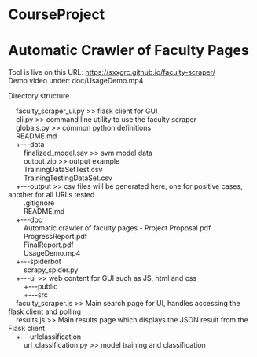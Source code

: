 # CourseProject  
# Automatic Crawler of Faculty Pages  

Tool is live on this URL: https://sxxgrc.github.io/faculty-scraper/  
Demo video under: doc/UsageDemo.mp4  

Directory structure  

&nbsp;&nbsp;&nbsp;&nbsp;faculty_scraper_ui.py >> flask client for GUI  
&nbsp;&nbsp;&nbsp;&nbsp;cli.py >> command line utility to use the faculty scraper  
&nbsp;&nbsp;&nbsp;&nbsp;globals.py >> common python definitions  
&nbsp;&nbsp;&nbsp;&nbsp;README.md  
&nbsp;&nbsp;&nbsp;&nbsp;+---data  
&nbsp;&nbsp;&nbsp;&nbsp;&nbsp;&nbsp;&nbsp;&nbsp;finalized_model.sav >> svm model data  
&nbsp;&nbsp;&nbsp;&nbsp;&nbsp;&nbsp;&nbsp;&nbsp;output.zip >> output example  
&nbsp;&nbsp;&nbsp;&nbsp;&nbsp;&nbsp;&nbsp;&nbsp;TrainingDataSetTest.csv  
&nbsp;&nbsp;&nbsp;&nbsp;&nbsp;&nbsp;&nbsp;&nbsp;TrainingTestingDataSet.csv  
&nbsp;&nbsp;&nbsp;&nbsp;+---output >> csv files will be generated here, one for positive cases, another for all URLs tested  
&nbsp;&nbsp;&nbsp;&nbsp;&nbsp;&nbsp;&nbsp;&nbsp;.gitignore  
&nbsp;&nbsp;&nbsp;&nbsp;&nbsp;&nbsp;&nbsp;&nbsp;README.md  
&nbsp;&nbsp;&nbsp;&nbsp;+---doc  
&nbsp;&nbsp;&nbsp;&nbsp;&nbsp;&nbsp;&nbsp;&nbsp;Automatic crawler of faculty pages - Project Proposal.pdf  
&nbsp;&nbsp;&nbsp;&nbsp;&nbsp;&nbsp;&nbsp;&nbsp;ProgressReport.pdf  
&nbsp;&nbsp;&nbsp;&nbsp;&nbsp;&nbsp;&nbsp;&nbsp;FinalReport.pdf  
&nbsp;&nbsp;&nbsp;&nbsp;&nbsp;&nbsp;&nbsp;&nbsp;UsageDemo.mp4  
&nbsp;&nbsp;&nbsp;&nbsp;+---spiderbot  
&nbsp;&nbsp;&nbsp;&nbsp;&nbsp;&nbsp;&nbsp;&nbsp;scrapy_spider.py  
&nbsp;&nbsp;&nbsp;&nbsp;+---ui >> web content for GUI such as JS, html and css  
&nbsp;&nbsp;&nbsp;&nbsp;&nbsp;&nbsp;&nbsp;&nbsp;+---public  
&nbsp;&nbsp;&nbsp;&nbsp;&nbsp;&nbsp;&nbsp;&nbsp;+---src  
&nbsp;&nbsp;&nbsp;&nbsp;faculty_scraper.js >> Main search page for UI, handles accessing the flask client and polling  
&nbsp;&nbsp;&nbsp;&nbsp;results.js >> Main results page which displays the JSON result from the Flask client  
&nbsp;&nbsp;&nbsp;&nbsp;+---urlclassification  
&nbsp;&nbsp;&nbsp;&nbsp;&nbsp;&nbsp;&nbsp;&nbsp;url_classification.py >> model training and classification  
